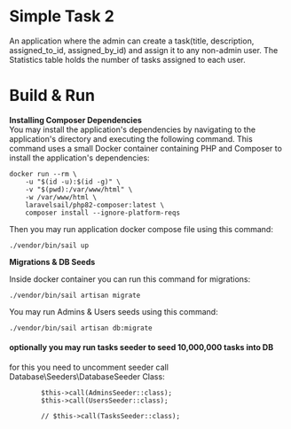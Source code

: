 
# Simple Task 2
An application where the admin can create a task(title, description,
assigned_to_id, assigned_by_id) and assign it to any non-admin user. The Statistics
table holds the number of tasks assigned to each user.

# Build & Run

**Installing Composer Dependencies**\
You may install the application's dependencies by navigating to the application's directory and executing the following command. This command uses a small Docker container containing PHP and Composer to install the application's dependencies:

```
docker run --rm \
    -u "$(id -u):$(id -g)" \
    -v "$(pwd):/var/www/html" \
    -w /var/www/html \
    laravelsail/php82-composer:latest \
    composer install --ignore-platform-reqs
```

Then you may run application docker compose file using this command:

```
./vendor/bin/sail up

```
**Migrations & DB Seeds**

Inside docker container you can run this command for migrations:

```
./vendor/bin/sail artisan migrate

```

You may run Admins & Users seeds using this command:

```
./vendor/bin/sail artisan db:migrate

```

#### optionally you may run tasks seeder to seed 10,000,000 tasks into DB
for this you need to uncomment seeder call Database\Seeders\DatabaseSeeder Class:
```
        $this->call(AdminsSeeder::class);
        $this->call(UsersSeeder::class);
        
        // $this->call(TasksSeeder::class);
```